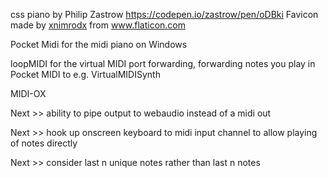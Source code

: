 css piano by Philip Zastrow https://codepen.io/zastrow/pen/oDBki
Favicon made by <a href="https://www.flaticon.com/authors/xnimrodx" title="xnimrodx">xnimrodx</a> from <a href="https://www.flaticon.com/" title="Flaticon"> www.flaticon.com</a>

Pocket Midi for the midi piano on Windows

loopMIDI for the virtual MIDI port forwarding, forwarding notes you play in Pocket MIDI to e.g. VirtualMIDISynth

MIDI-OX

Next >>
ability to pipe output to webaudio instead of a midi out

Next >>
hook up onscreen keyboard to midi input channel to allow playing of notes directly

Next >>
consider last n unique notes rather than last n notes